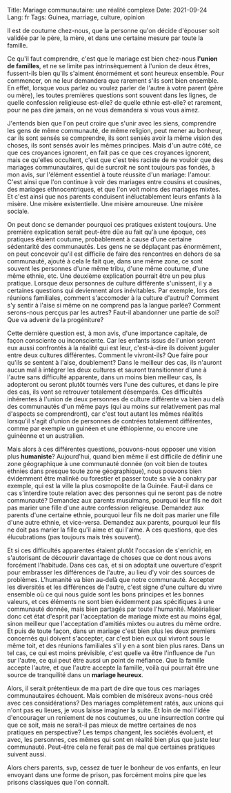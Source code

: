 Title: Mariage communautaire: une réalité complexe
Date: 2021-09-24
Lang: fr
Tags: Guinea, marriage, culture, opinion

Il est de coutume chez-nous, que la personne qu'on décide d'épouser soit validée par le père, la mère, et dans une certaine mesure par toute la famille. 

Ce qu'il faut comprendre, c'est que le mariage est bien chez-nous **l'union de familles**, et ne se limite pas intrinsèquement à l'union de deux êtres, fussent-ils bien qu'ils s'aiment énormément et sont heureux ensemble. Pour commencer, on ne leur demandera que rarement s'ils sont bien ensemble. En effet, lorsque vous parlez ou voulez parler de l'autre à votre parent (père ou mère), les toutes premières questions sont souvent dans les lignes, de quelle confession religieuse est-elle? de quelle ethnie est-elle? et rarement, pour ne pas dire jamais, on ne vous demandera si vous vous aimez.

J'entends bien que l'on peut croire que s'unir avec les siens, comprendre les gens de même communauté, de même religion, peut mener au bonheur, car ils sont sensés se comprendre, ils sont sensés avoir la même vision des choses, ils sont sensés avoir les mêmes principes. Mais d'un autre côté, ce que ces croyances ignorent, en fait pas ce que ces croyances ignorent, mais ce qu'elles occultent, c'est que c'est très raciste de ne vouloir que des mariages communautaires, qui de surcroît ne sont toujours pas fondés, à mon avis, sur l'élément essentiel à toute réussite d'un mariage: l'amour. C'est ainsi que l'on continue à voir des mariages entre cousins et cousines, des mariages ethnocentriques, et que l'on voit moins des mariages mixtes. Et c'est ainsi que nos parents conduisent inéluctablement leurs enfants à la misère. Une misère existentielle. Une misère amoureuse. Une misère sociale.

On peut donc se demander pourquoi ces pratiques existent toujours. Une première explication serait peut-être dûe au fait qu'à une époque, ces pratiques étaient coutume, probablement à cause d'une certaine sédentarité des communautés. Les gens ne se déplaçant pas énormément, on peut concevoir qu'il est difficile de faire des rencontres en dehors de sa communauté, ajouté à cela le fait que, dans une même zone, ce sont souvent les personnes d'une même tribu, d'une même coutume, d'une même ethnie, etc. Une deuxième explication pourrait être un peu plus pratique. Lorsque deux personnes de culture différente s'unissent, il y a certaines questions qui deviennent alors inévitables. Par exemple, lors des réunions familiales, comment s'accomoder à la culture d'autrui? Comment s'y sentir à l'aise si même on ne comprend pas la langue parlée? Comment serons-nous percçus par les autres? Faut-il abandonner une partie de soi? Que va advenir de la progéniture? 

Cette dernière question est, à mon avis, d'une importance capitale, de façon consciente ou inconsciente. Car les enfants issus de l'union seront eux aussi confrontés à la réalité qui est leur, c'est-à-dire ils doivent juguler entre deux cultures différentes. Comment le vivront-ils? Que faire pour qu'ils se sentent à l'aise, doublement? Dans le meilleur des cas, ils n'auront aucun mal à intégrer les deux cultures et sauront transitionner d'une à l'autre sans difficulté apparente, dans un moins bien meilleur cas, ils adopteront ou seront plutôt tournés vers l'une des cultures, et dans le pire des cas, ils vont se retrouver totalement désemparés. Ces difficultés inhérentes à l'union de deux personnes de culture différente va bien au delà des communautés d'un même pays (qui au moins sur relativement pas mal d'aspects se comprendront), car c'est tout autant les mêmes réalités lorsqu'il s'agit d'union de personnes de contrées totalement différentes, comme par exemple un guinéen et une éthiopienne, ou encore une guinéenne et un australien.

Mais alors à ces différentes questions, pouvons-nous opposer une vision plus **humaniste**? Aujourd'hui, quand bien même il est difficile de définir une zone géographique à une communauté donnée (on voit bien de toutes ethnies dans presque toute zone géographique), nous pouvons bien évidemment être malinké ou forestier et passer toute sa vie à conakry par exemple, qui est la ville la plus cosmopolite de la Guinée. Faut-il dans ce cas s'interdire toute relation avec des personnes qui ne seront pas de notre communauté? Demandez aux parents musulmans, pourquoi leur fils ne doit pas marier une fille d'une autre confession religieuse. Demandez aux parents d'une certaine ethnie, pourquoi leur fils ne doit pas marier une fille d'une autre ethnie, et vice-versa. Demandez aux parents, pourquoi leur fils ne doit pas marier la fille qu'il aime et qui l'aime. A ces questions, que des élucubrations (pas toujours mais très souvent). 

Et si ces difficultés apparentes étaient plutôt l'occasion de s'enrichir, en s'autorisant de découvrir davantage de choses que ce dont nous avons forcément l'habitude. Dans ces cas, et si on adoptait une ouverture d'esprit pour embrasser les différences de l'autre, au lieu d'y voir des sources de problèmes. L'humanité va bien au-delà que notre communauté. Accepter les diversités et les différences de l'autre, c'est signe d'une culture du vivre ensemble où ce qui nous guide sont les bons principes et les bonnes valeurs, et ces éléments ne sont bien évidemment pas spécifiques à une communauté donnée, mais bien partagés par toute l'humanité. Matérialiser donc cet état d'esprit par l'acceptation de mariage mixte est au moins égal, sinon meilleur que l'acceptation d'amitiés mixtes ou autres du même ordre. Et puis de toute façon, dans un mariage c'est bien plus les deux premiers concernés qui doivent s'accepter, car c'est bien eux qui vivront sous le même toit, et des réunions familiales s'il y en a sont bien plus rares. Dans un tel cas, ce qui est moins prévisible, c'est quelle va être l'influence de l'un sur l'autre, ce qui peut être aussi un point de méfiance. Que la famille accepte l'autre, et que l'autre accepte la famille, voilà qui pourrait être une source de tranquilité dans un **mariage heureux**.

Alors, il serait prétentieux de ma part de dire que tous ces mariages communautaires échouent. Mais combien de miséreux avons-nous créé avec ces considérations? Des mariages complètement ratés, aux unions qui n'ont pas eu lieues, je vous laisse imaginer la suite. Et loin de moi l'idée d'encourager un reniement de nos coutumes, ou une insurrection contre qui que ce soit, mais ne serait-il pas mieux de mettre certaines de nos pratiques en perspective? Les temps changent, les sociétés évoluent, et avec, les personnes, ces mêmes qui sont en réalité bien plus que juste leur communauté. Peut-être cela ne ferait pas de mal que certaines pratiques suivent aussi.

Alors chers parents, svp, cessez de tuer le bonheur de vos enfants, en leur envoyant dans une forme de prison, pas forcément moins pire que les prisons classiques que l'on connaît.